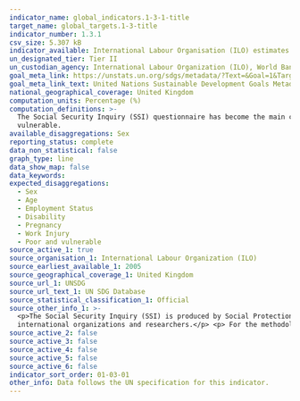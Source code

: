 ```yaml
---
indicator_name: global_indicators.1-3-1-title
target_name: global_targets.1-3-title
indicator_number: 1.3.1
csv_size: 5.307 kB
indicator_available: International Labour Organisation (ILO) estimates based on country data compiled through the ILO Social Security Inquiry (SSI).
un_designated_tier: Tier II
un_custodian_agency: International Labour Organization (ILO), World Bank (WB)
goal_meta_link: https://unstats.un.org/sdgs/metadata/?Text=&Goal=1&Target=1.3
goal_meta_link_text: United Nations Sustainable Development Goals Metadata (PDF 894 KB)
national_geographical_coverage: United Kingdom
computation_units: Percentage (%)
computation_definitions: >-
  The Social Security Inquiry (SSI) questionnaire has become the main comprehensive tool used to compile data on social protection coverage for children, unemployed persons, older persons, persons with disabilities, pregnant women, newborns, work-injury victims, and the poor and
  vulnerable.
available_disaggregations: Sex
reporting_status: complete
data_non_statistical: false
graph_type: line
data_show_map: false
data_keywords:
expected_disaggregations:
  - Sex
  - Age
  - Employment Status
  - Disability
  - Pregnancy
  - Work Injury
  - Poor and vulnerable
source_active_1: true
source_organisation_1: International Labour Organization (ILO)
source_earliest_available_1: 2005
source_geographical_coverage_1: United Kingdom
source_url_1: UNSDG
source_url_text_1: UN SDG Database
source_statistical_classification_1: Official
source_other_info_1: >-
  <p>The Social Security Inquiry (SSI) is produced by Social Protection Department (SOCPRO) of the International Labour Office (ILO). SSI is a set of questionnaires and a database, which is the main source of global data on social protection, used daily by policy makers, officials of
  international organizations and researchers.</p> <p> For the methodological manual and the SSI questionnaire please visit <a href="https://www.social-protection.org/gimi/ShowTheme.action?id=10">Social Protection</a>. </p>
source_active_2: false
source_active_3: false
source_active_4: false
source_active_5: false
source_active_6: false
indicator_sort_order: 01-03-01
other_info: Data follows the UN specification for this indicator. 
---
```

